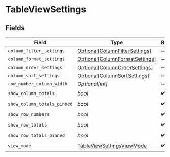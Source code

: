 # TableViewSettings


## Fields

| Field                                                                         | Type                                                                          | Required                                                                      | Description                                                                   |
| ----------------------------------------------------------------------------- | ----------------------------------------------------------------------------- | ----------------------------------------------------------------------------- | ----------------------------------------------------------------------------- |
| `column_filter_settings`                                                      | [Optional[ColumnFilterSettings]](../../models/shared/columnfiltersettings.md) | :heavy_minus_sign:                                                            | N/A                                                                           |
| `column_format_settings`                                                      | [Optional[ColumnFormatSettings]](../../models/shared/columnformatsettings.md) | :heavy_minus_sign:                                                            | N/A                                                                           |
| `column_order_settings`                                                       | [Optional[ColumnOrderSettings]](../../models/shared/columnordersettings.md)   | :heavy_minus_sign:                                                            | N/A                                                                           |
| `column_sort_settings`                                                        | [Optional[ColumnSortSettings]](../../models/shared/columnsortsettings.md)     | :heavy_minus_sign:                                                            | N/A                                                                           |
| `row_number_column_width`                                                     | *Optional[int]*                                                               | :heavy_minus_sign:                                                            | N/A                                                                           |
| `show_column_totals`                                                          | *bool*                                                                        | :heavy_check_mark:                                                            | N/A                                                                           |
| `show_column_totals_pinned`                                                   | *bool*                                                                        | :heavy_check_mark:                                                            | N/A                                                                           |
| `show_row_numbers`                                                            | *bool*                                                                        | :heavy_check_mark:                                                            | N/A                                                                           |
| `show_row_totals`                                                             | *bool*                                                                        | :heavy_check_mark:                                                            | N/A                                                                           |
| `show_row_totals_pinned`                                                      | *bool*                                                                        | :heavy_check_mark:                                                            | N/A                                                                           |
| `view_mode`                                                                   | [TableViewSettingsViewMode](../../models/shared/tableviewsettingsviewmode.md) | :heavy_check_mark:                                                            | N/A                                                                           |